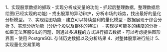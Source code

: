 1、实现股票数据的抓取
    - 实现分析成交量的功能
    - 抓起后整理数据，整理数据后绘图(已经实现的功能)
    - 找出股票的异动辩护，分析市场的趋势，找出最好的量化分析模型。
2、实现绘图功能
    - 建立可以持续盈利的量化模型
    - 数据展现于综合分析
3、实现分析功能（分析个股以及群体的特征）
	- 实现尽可能多的纬度的分析
	- 如果无法客服GIL的问题，则通过多进程的方式进行抓去数据
	- 可以考虑提供图形界面
    - 使用 PostgreSQL 存储历史数据以及分析结果
4、对整体股票进行统计
5、实现量化交易策略
